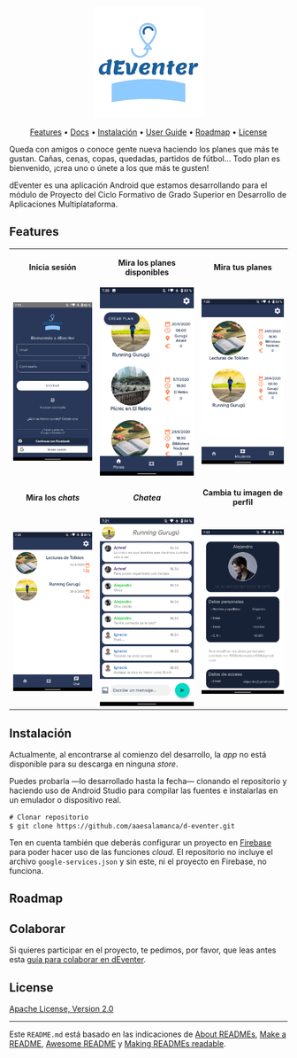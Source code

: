 <p align="center">
	<img alt="Logo" src="images/logo.png" alt="dEventer"/><br>
</p>

<p align="center">
	<a href="#features">Features</a> •
	<a href="/docs">Docs</a> •
	<a href="#instalación">Instalación</a> •
	<a href="user_guide.md">User Guide</a> •
	<a href="#roadmap">Roadmap</a> •
	<a href="#license">License</a>
</p>

Queda con amigos o conoce gente nueva haciendo los planes que más te gustan. Cañas, cenas, copas, quedadas, partidos de fútbol... Todo plan es bienvenido, ¡crea uno o únete a los que más te gusten!

dEventer es una aplicación Android que estamos desarrollando para el módulo de Proyecto del Ciclo Formativo de Grado Superior en Desarrollo de Aplicaciones Multiplataforma.

## Features

<p align="center">
	<table>
		<tr>
			<td><p align="center"><b>Inicia sesión</b></p>
			<td><p align="center"><b>Mira los planes disponibles</b></p>
			<td><p align="center"><b>Mira tus planes</b></p>
		</tr>
		<tr>
			<td><img alt="Inicia sesión" src="images/1_sign_in.png"></td>
			<td><img alt="Mira los planes disponibles" src="images/2_view_events.png"></td>
			<td><img alt="Mira tus planes" src="images/3_view_own_events.png"></td>
		</tr>
		<tr>
			<td><p align="center"><b>Mira los <i>chats</b></p>
			<td><p align="center"><b><i>Chatea</i></b></p>
			<td><p align="center"><b>Cambia tu imagen de perfil</b></p>
		</tr>
		<tr>
			<td><img alt="Mira los chats" src="images/4_view_chats.png"></td>
			<td><img alt="Chatea" src="images/5_view_chat.png"></td>
			<td><img alt="Cambia tu imagen de perfil" src="images/6_view_profile.png"></td>
		</tr>
	</table>
</p>

## Instalación

Actualmente, al encontrarse al comienzo del desarrollo, la _app_ no está disponible para su descarga en ninguna _store_.

Puedes probarla —lo desarrollado hasta la fecha— clonando el repositorio y haciendo uso de Android Studio para compilar las fuentes e instalarlas en un emulador o dispositivo real.

```
# Clonar repositorio
$ git clone https://github.com/aaesalamanca/d-eventer.git
```

Ten en cuenta también que deberás configurar un proyecto en [Firebase](https://firebase.google.com) para poder hacer uso de las funciones _cloud_. El repositorio no incluye el archivo `google-services.json` y sin este, ni el proyecto en Firebase, no funciona.

## Roadmap

## Colaborar

Si quieres participar en el proyecto, te pedimos, por favor, que leas antes esta [guía para colaborar en dEventer](CONTRIBUTING.md).

## License

[Apache License, Version 2.0](https://www.apache.org/licenses/LICENSE-2.0)

---

Este `README.md` está basado en las indicaciones de [About READMEs](https://help.github.com/en/github/creating-cloning-and-archiving-repositories/about-readmes), [Make a README](https://www.makeareadme.com), [Awesome README](https://github.com/matiassingers/awesome-readme) y [Making READMEs readable](https://github.com/18F/open-source-guide/blob/18f-pages/pages/making-readmes-readable.md).
